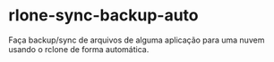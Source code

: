 # rlone-sync-backup-auto
Faça backup/sync de arquivos de alguma aplicação para uma nuvem usando o rclone de forma automática.
